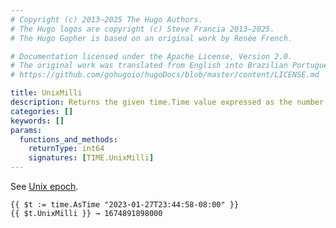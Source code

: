 ```yaml
---
# Copyright (c) 2013–2025 The Hugo Authors.
# The Hugo logos are copyright (c) Steve Francia 2013–2025.
# The Hugo Gopher is based on an original work by Renée French.

# Documentation licensed under the Apache License, Version 2.0.
# The original work was translated from English into Brazilian Portuguese.
# https://github.com/gohugoio/hugoDocs/blob/master/content/LICENSE.md

title: UnixMilli
description: Returns the given time.Time value expressed as the number of milliseconds elapsed since January 1, 1970 UTC.
categories: []
keywords: []
params:
  functions_and_methods:
    returnType: int64
    signatures: [TIME.UnixMilli]
---
```


See [Unix epoch](https://en.wikipedia.org/wiki/Unix_time).

```go-html-template
{{ $t := time.AsTime "2023-01-27T23:44:58-08:00" }}
{{ $t.UnixMilli }} → 1674891898000
```
